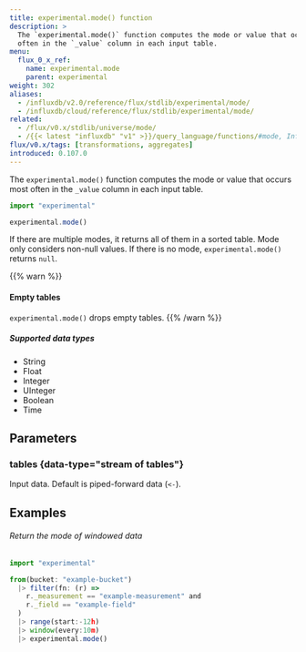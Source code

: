```yaml
---
title: experimental.mode() function
description: >
  The `experimental.mode()` function computes the mode or value that occurs most
  often in the `_value` column in each input table.
menu:
  flux_0_x_ref:
    name: experimental.mode
    parent: experimental
weight: 302
aliases:
  - /influxdb/v2.0/reference/flux/stdlib/experimental/mode/
  - /influxdb/cloud/reference/flux/stdlib/experimental/mode/
related:
  - /flux/v0.x/stdlib/universe/mode/
  - /{{< latest "influxdb" "v1" >}}/query_language/functions/#mode, InfluxQL – MODE()
flux/v0.x/tags: [transformations, aggregates]
introduced: 0.107.0
---
```


The `experimental.mode()` function computes the mode or value that occurs most
often in the `_value` column in each input table.

```js
import "experimental"

experimental.mode()
```

If there are multiple modes, it returns all of them in a sorted table.
Mode only considers non-null values.
If there is no mode, `experimental.mode()` returns `null`.

{{% warn %}}
#### Empty tables
`experimental.mode()` drops empty tables.
{{% /warn %}}

##### Supported data types

- String
- Float
- Integer
- UInteger
- Boolean
- Time

## Parameters

### tables {data-type="stream of tables"}
Input data.
Default is piped-forward data (`<-`).

## Examples

###### Return the mode of windowed data
```js
import "experimental"

from(bucket: "example-bucket")
  |> filter(fn: (r) =>
    r._measurement == "example-measurement" and
    r._field == "example-field"
  )
  |> range(start:-12h)
  |> window(every:10m)
  |> experimental.mode()
```

